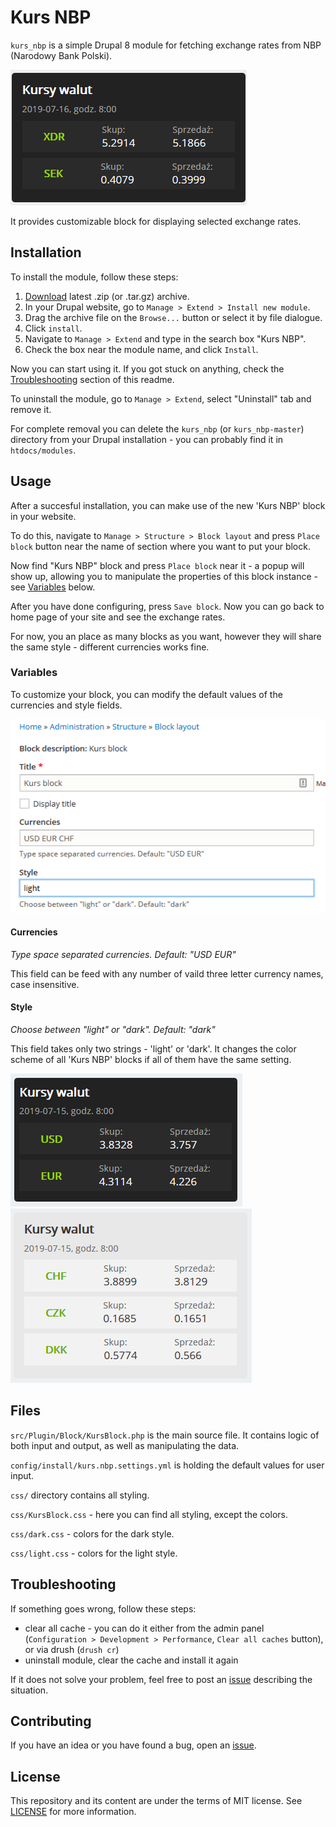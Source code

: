 # Kurs NBP
`kurs_nbp` is a simple Drupal 8 module for fetching exchange rates from NBP (Narodowy Bank Polski).

![Kurs NPB block](img/README.md/0.png)

It provides customizable block for displaying selected exchange rates.


## Installation
To install the module, follow these steps:
1. [Download](https://github.com/vllur/kurs_nbp/archive/master.zip) latest .zip (or .tar.gz) archive.
1. In your Drupal website, go to `Manage > Extend > Install new module`.
1. Drag the archive file on the `Browse...` button or select it by file dialogue.
1. Click `install`.
1. Navigate to `Manage > Extend` and type in the search box "Kurs NBP".
1. Check the box near the module name, and click `Install`.

Now you can start using it. If you got stuck on anything, check the [Troubleshooting]() section of this readme.

To uninstall the module, go to `Manage > Extend`, select "Uninstall" tab and remove it.

For complete removal you can delete the `kurs_nbp` (or `kurs_nbp-master`) directory from your Drupal installation - you can probably find it in `htdocs/modules`.


## Usage
After a succesful installation, you can make use of the new 'Kurs NBP' block in your website.

To do this, navigate to `Manage > Structure > Block layout` and press `Place block` button near the name of section where you want to put your block.

Now find "Kurs NBP" block and press `Place block` near it - a popup will show up, allowing you to manipulate the properties of this block instance - see [Variables]() below.

After you have done configuring, press `Save block`. Now you can go back to home page of your site and see the exchange rates.

For now, you an place as many blocks as you want, however they will share the same style - different currencies works fine.

### Variables
To customize your block, you can modify the default values of the currencies and style fields.

![Drupal block settings](img/README.md/1.png)

#### Currencies
*Type space separated currencies. Default: "USD EUR"*

This field can be feed with any number of vaild three letter currency names, case insensitive.

#### Style
*Choose between "light" or "dark". Default: "dark"*

This field takes only two strings - 'light' or 'dark'. It changes the color scheme of all 'Kurs NBP' blocks if all of them have the same setting.

![Dark style](img/README.md/2.png)
![Light style](img/README.md/3.png)


## Files
`src/Plugin/Block/KursBlock.php` is the main source file. It contains logic of both input and output, as well as manipulating the data.

`config/install/kurs.nbp.settings.yml` is holding the default values for user input.

`css/` directory contains all styling.

`css/KursBlock.css` - here you can find all styling, except the colors.

`css/dark.css` - colors for the dark style.

`css/light.css` - colors for the light style.


## Troubleshooting
If something goes wrong, follow these steps:
 - clear all cache - you can do it either from the admin panel (`Configuration > Development > Performance`, `Clear all caches` button), or via drush (`drush cr`)
 - uninstall module, clear the cache and install it again

If it does not solve your problem, feel free to post an [issue](https://github.com/vllur/kurs_nbp/issues/new) describing the situation.


## Contributing
If you have an idea or you have found a bug, open an [issue](https://github.com/vllur/kurs_nbp/issues/new).


## License
This repository and its content are under the terms of MIT license. See [LICENSE](LICENSE) for more information.
